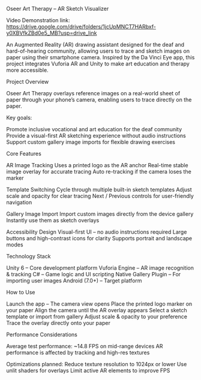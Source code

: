 Oseer Art Therapy – AR Sketch Visualizer

Video Demonstration link: https://drive.google.com/drive/folders/1jcUpMNCT7HARbxf-y0XBVfkZBd0e5_MB?usp=drive_link


An Augmented Reality (AR) drawing assistant designed for the deaf and hard-of-hearing community, allowing users to trace and sketch images on paper using their smartphone camera. Inspired by the Da Vinci Eye app, this project integrates Vuforia AR and Unity to make art education and therapy more accessible.

Project Overview

Oseer Art Therapy overlays reference images on a real-world sheet of paper through your phone’s camera, enabling users to trace directly on the paper.

Key goals:

Promote inclusive vocational and art education for the deaf community
Provide a visual-first AR sketching experience without audio instructions
Support custom gallery image imports for flexible drawing exercises

Core Features

AR Image Tracking
Uses a printed logo as the AR anchor
Real-time stable image overlay for accurate tracing
Auto re-tracking if the camera loses the marker

Template Switching
Cycle through multiple built-in sketch templates
Adjust scale and opacity for clear tracing
Next / Previous controls for user-friendly navigation

Gallery Image Import
Import custom images directly from the device gallery
Instantly use them as sketch overlays

Accessibility Design
Visual-first UI – no audio instructions required
Large buttons and high-contrast icons for clarity
Supports portrait and landscape modes

Technology Stack

Unity 6 – Core development platform
Vuforia Engine – AR image recognition & tracking
C# – Game logic and UI scripting
Native Gallery Plugin – For importing user images
Android (7.0+) – Target platform 

How to Use

Launch the app – The camera view opens
Place the printed logo marker on your paper
Align the camera until the AR overlay appears
Select a sketch template or import from gallery
Adjust scale & opacity to your preference
Trace the overlay directly onto your paper

Performance Considerations

Average test performance: ~14.8 FPS on mid-range devices
AR performance is affected by tracking and high-res textures

Optimizations planned:
Reduce texture resolution to 1024px or lower
Use unlit shaders for overlays
Limit active AR elements to improve FPS
